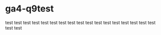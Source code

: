 # ga4-q9test
test
test
test
test
test
test
test
test
test
test
test
test
test
test
test
test
test
test
test
